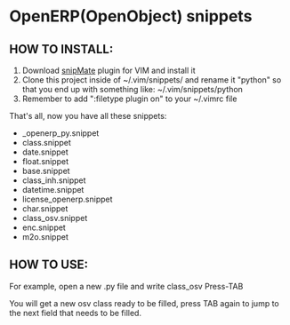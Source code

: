 OpenERP(OpenObject) snippets
============================

HOW TO INSTALL:
--------------

1. Download [snipMate][1] plugin for VIM and install it
2. Clone this project inside of ~/.vim/snippets/
   and rename it "python" so that you end up with something
   like: ~/.vim/snippets/python
3. Remember to add ":filetype plugin on" to your ~/.vimrc file

That's all, now you have all these snippets:
*   _openerp_py.snippet	
*   class.snippet		
*   date.snippet		
*   float.snippet
*   base.snippet		
*   class_inh.snippet	
*   datetime.snippet	
*   license_openerp.snippet
*   char.snippet		
*   class_osv.snippet	
*   enc.snippet		
*   m2o.snippet

HOW TO USE:
-----------
For example, open a new .py file and write
class_osv Press-TAB

You will get a new osv class ready to be filled, press TAB again to jump 
to the next field that needs to be filled. 

[1]: http://vim.sourceforge.net/scripts/script.php?script_id=2540
